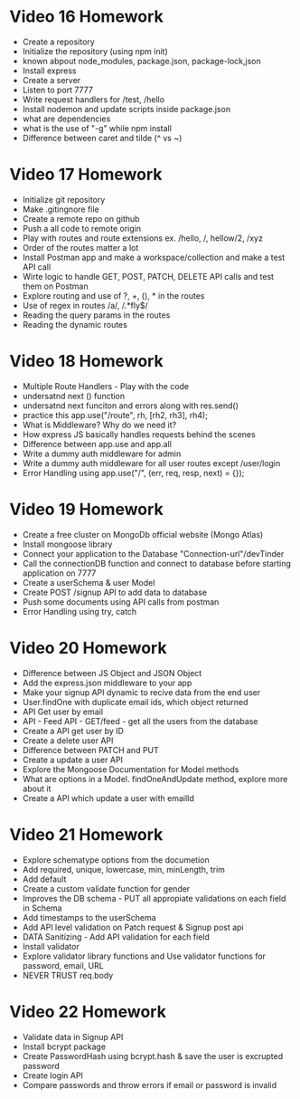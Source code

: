 # Video 16 Homework

- Create a repository
- Initialize the repository (using npm init)
- known abpout node_modules, package.json, package-lock,json
- Install express
- Create a server
- Listen to port 7777
- Write request handlers for /test, /hello
- Install nodemon and update scripts inside package.json
- what are dependencies
- what is the use of "-g" while npm install
- Difference between caret and tilde (^ vs ~)

# Video 17 Homework

- Initialize git repository
- Make .gitingnore file
- Create a remote repo on github
- Push a all code to remote origin
- Play with routes and route extensions ex. /hello, /, hellow/2, /xyz
- Order of the routes matter a lot
- Install Postman app and make a workspace/collection and make a test API call
- Wirte logic to handle GET, POST, PATCH, DELETE API calls and test them on Postman
- Explore routing and use of ?, +, (), \* in the routes
- Use of regex in routes /a/, /.\*fly$/
- Reading the query params in the routes
- Reading the dynamic routes

# Video 18 Homework

- Multiple Route Handlers - Play with the code
- undersatnd next () function
- undersatnd next funciton and errors along with res.send()
- practice this app.use("/route", rh, [rh2, rh3], rh4);
- What is Middleware? Why do we need it?
- How express JS basically handles requests behind the scenes
- Difference between app.use and app.all
- Write a dummy auth middleware for admin
- Write a dummy auth middleware for all user routes except /user/login
- Error Handling using app.use("/", (err, req, resp, next) = {});

# Video 19 Homework

- Create a free cluster on MongoDb official website (Mongo Atlas)
- Install mongoose library
- Connect your application to the Database "Connection-url"/devTinder
- Call the connectionDB function and connect to database before starting application on 7777
- Create a userSchema & user Model
- Create POST /signup API to add data to database
- Push some documents using API calls from postman
- Error Handling using try, catch

# Video 20 Homework

- Difference between JS Object and JSON Object
- Add the express.json middleware to your app
- Make your signup API dynamic to recive data from the end user
- User.findOne with duplicate email ids, which object returned
- API Get user by email
- API - Feed API - GET/feed - get all the users from the database
- Create a API get user by ID
- Create a delete user API
- Difference between PATCH and PUT
- Create a update a user API
- Explore the Mongoose Documentation for Model methods
- What are options in a Model. findOneAndUpdate method, explore more about it
- Create a API which update a user with emailId

# Video 21 Homework

- Explore schematype options from the documetion
- Add required, unique, lowercase, min, minLength, trim
- Add default
- Create a custom validate function for gender
- Improves the DB schema - PUT all appropiate validations on each field in Schema
- Add timestamps to the userSchema
- Add API level validation on Patch request & Signup post api
- DATA Sanitizing - Add API validation for each field
- Install validator
- Explore validator library functions and Use validator functions for password, email, URL
- NEVER TRUST req.body

# Video 22 Homework

- Validate data in Signup API
- Install bcrypt package
- Create PasswordHash using bcrypt.hash & save the user is excrupted password
- Create login API
- Compare passwords and throw errors if email or password is invalid
